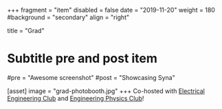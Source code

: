 +++
fragment = "item"
disabled = false
date = "2019-11-20"
weight = 180
#background = "secondary"
align = "right"

title = "Grad"

# Subtitle pre and post item
#pre = "Awesome screenshot"
#post = "Showcasing Syna"

[asset]
  image = "grad-photobooth.jpg"
+++
Co-hosted with [Electrical Engineering Club](https://eeclubuofa.wordpress.com/) and [Engineering Physics Club](https://engphys.ca/)!